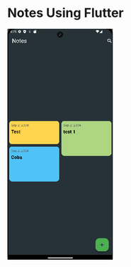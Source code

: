 # Notes Using Flutter

![Notes](https://github.com/hadisptr/gambar/blob/main/Screenshot%202024-09-02%20202519.png)
